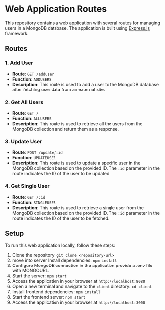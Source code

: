 # Web Application Routes

This repository contains a web application with several routes for managing users in a MongoDB database. The application is built using [Express.js](https://expressjs.com/) framework.

## Routes

### 1. Add User

- **Route**: `GET /adduser`
- **Function**: `ADDUSERS`
- **Description**: This route is used to add a user to the MongoDB database after fetching user data from an external site.

### 2. Get All Users

- **Route**: `GET /`
- **Function**: `ALLUSERS`
- **Description**: This route is used to retrieve all the users from the MongoDB collection and return them as a response.

### 3. Update User

- **Route**: `POST /update/:id`
- **Function**: `UPDATEUSER`
- **Description**: This route is used to update a specific user in the MongoDB collection based on the provided ID. The `:id` parameter in the route indicates the ID of the user to be updated.

### 4. Get Single User

- **Route**: `GET /:id`
- **Function**: `SINGLEUSER`
- **Description**: This route is used to retrieve a single user from the MongoDB collection based on the provided ID. The `:id` parameter in the route indicates the ID of the user to be fetched.

## Setup

To run this web application locally, follow these steps:

1. Clone the repository: `git clone <repository-url>`
2. move into server Install dependencies: `npm install`
3. Configure MongoDB connection in the application provide a .env file with MONGOURL.
4. Start the server: `npm start`
5. Access the application in your browser at `http://localhost:8080`
6. Open a new terminal and navigate to the `client` directory: `cd client`
6. Install frontend dependencies: `npm install`
7. Start the frontend server: `npm start`
8. Access the application in your browser at `http://localhost:3000`
